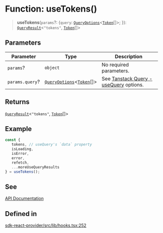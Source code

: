 # Function: useTokens()

> **useTokens**(`params`?: \{`query`: [`QueryOptions`](/docs/packages/sdk-react-provider/type-aliases/QueryOptions.md)\<[`Token`](/docs/packages/sdk-react-provider/interfaces/Token.md)[]\>; \}): [`QueryResult`](/docs/packages/sdk-react-provider/type-aliases/QueryResult.md)\<`"tokens"`, [`Token`](/docs/packages/sdk-react-provider/interfaces/Token.md)[]\>

## Parameters

| Parameter | Type | Description |
| ------ | ------ | ------ |
| `params`? | `object` | No required parameters. |
| `params.query`? | [`QueryOptions`](/docs/packages/sdk-react-provider/type-aliases/QueryOptions.md)\<[`Token`](/docs/packages/sdk-react-provider/interfaces/Token.md)[]\> | See [Tanstack Query - useQuery](https://tanstack.com/query/latest/docs/framework/react/reference/useQuery) options. |

## Returns

[`QueryResult`](/docs/packages/sdk-react-provider/type-aliases/QueryResult.md)\<`"tokens"`, [`Token`](/docs/packages/sdk-react-provider/interfaces/Token.md)[]\>

## Example

```ts
const {
   tokens, // useQuery's `data` property
   isLoading,
   isError,
   error,
   refetch,
   ...moreUseQueryResults
} = useTokens();
```

## See

[API Documentation](https://monerium.dev/api-docs#operation/tokens)

## Defined in

[sdk-react-provider/src/lib/hooks.tsx:252](https://github.com/monerium/js-monorepo/blob/main/packages/sdk-react-provider/src/lib/hooks.tsx#L252)
